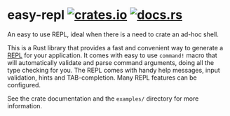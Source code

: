 # easy-repl [![crates.io](https://img.shields.io/crates/v/easy-repl.svg)](https://crates.io/crates/easy-repl) [![docs.rs](https://docs.rs/easy-repl/badge.svg)](https://docs.rs/easy-repl)

An easy to use REPL, ideal when there is a need to crate an ad-hoc shell.

This is a Rust library that provides a fast and convenient way to generate a
[REPL](https://en.wikipedia.org/wiki/Read%E2%80%93eval%E2%80%93print_loop)
for your application. It comes with easy to use `command!` macro that
will automatically validate and parse command arguments, doing all the type
checking for you. The REPL comes with handy help messages, input validation,
hints and TAB-completion. Many REPL features can be configured.

See the crate documentation and the `examples/` directory for more information.
